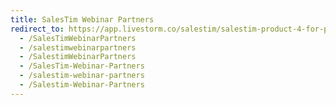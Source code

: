 ```yaml
---
title: SalesTim Webinar Partners
redirect_to: https://app.livestorm.co/salestim/salestim-product-4-for-partners
  - /SalesTimWebinarPartners
  - /salestimwebinarpartners
  - /SalestimWebinarPartners
  - /SalesTim-Webinar-Partners
  - /salestim-webinar-partners
  - /Salestim-Webinar-Partners
---
```

